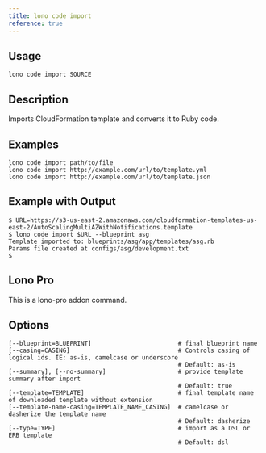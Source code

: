 ```yaml
---
title: lono code import
reference: true
---
```


## Usage

    lono code import SOURCE

## Description

Imports CloudFormation template and converts it to Ruby code.

## Examples

    lono code import path/to/file
    lono code import http://example.com/url/to/template.yml
    lono code import http://example.com/url/to/template.json

## Example with Output

    $ URL=https://s3-us-east-2.amazonaws.com/cloudformation-templates-us-east-2/AutoScalingMultiAZWithNotifications.template
    $ lono code import $URL --blueprint asg
    Template imported to: blueprints/asg/app/templates/asg.rb
    Params file created at configs/asg/development.txt
    $

## Lono Pro

This is a lono-pro addon command.


## Options

```
[--blueprint=BLUEPRINT]                        # final blueprint name
[--casing=CASING]                              # Controls casing of logical ids. IE: as-is, camelcase or underscore
                                               # Default: as-is
[--summary], [--no-summary]                    # provide template summary after import
                                               # Default: true
[--template=TEMPLATE]                          # final template name of downloaded template without extension
[--template-name-casing=TEMPLATE_NAME_CASING]  # camelcase or dasherize the template name
                                               # Default: dasherize
[--type=TYPE]                                  # import as a DSL or ERB template
                                               # Default: dsl
```

